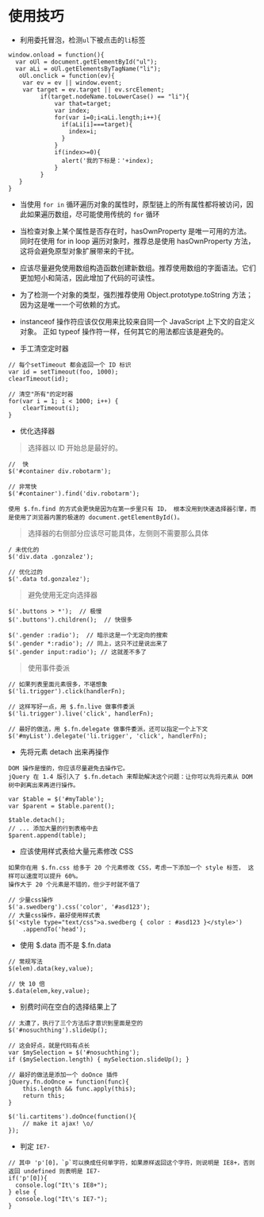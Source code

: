 # 使用技巧

- 利用委托冒泡，检测`ul`下被点击的`li`标签
```
window.onload = function(){
  var oUl = document.getElementById("ul");
  var aLi = oUl.getElementsByTagName("li");
   oUl.onclick = function(ev){ 
    var ev = ev || window.event;
    var target = ev.target || ev.srcElement;
         if(target.nodeName.toLowerCase() == "li"){
             var that=target;
             var index;
             for(var i=0;i<aLi.length;i++){
               if(aLi[i]===target){
                 index=i;
               }
             }
             if(index>=0){
               alert('我的下标是：'+index);
             }
         }
   }
}
```

- 当使用 `for in` 循环遍历对象的属性时，原型链上的所有属性都将被访问，因此如果遍历数组，尽可能使用传统的 `for` 循环

- 当检查对象上某个属性是否存在时，hasOwnProperty 是唯一可用的方法。 同时在使用 for in loop 遍历对象时，推荐总是使用 hasOwnProperty 方法，这将会避免原型对象扩展带来的干扰。

- 应该尽量避免使用数组构造函数创建新数组。推荐使用数组的字面语法。它们更加短小和简洁，因此增加了代码的可读性。

- 为了检测一个对象的类型，强烈推荐使用 Object.prototype.toString 方法； 因为这是唯一一个可依赖的方式。

- instanceof 操作符应该仅仅用来比较来自同一个 JavaScript 上下文的自定义对象。 正如 typeof 操作符一样，任何其它的用法都应该是避免的。

- 手工清空定时器
```
// 每个setTimeout 都会返回一个 ID 标识
var id = setTimeout(foo, 1000);
clearTimeout(id);

// 清空"所有"的定时器
for(var i = 1; i < 1000; i++) {
    clearTimeout(i);
}
```

- 优化选择器

> 选择器以 ID 开始总是最好的。

```
//  快
$('#container div.robotarm');

// 非常快
$('#container').find('div.robotarm');

使用 $.fn.find 的方式会更快是因为在第一步里只有 ID， 根本没用到快速选择器引擎，而是使用了浏览器内置的极速的 document.getElementById()。
```

> 选择器的右侧部分应该尽可能具体，左侧则不需要那么具体

```
/ 未优化的
$('div.data .gonzalez');

// 优化过的
$('.data td.gonzalez');
```

> 避免使用无定向选择器

```
$('.buttons > *');  // 极慢
$('.buttons').children();  // 快很多

$('.gender :radio');  // 暗示这是一个无定向的搜索
$('.gender *:radio'); // 同上，这只不过是说出来了
$('.gender input:radio'); // 这就差不多了
```

>使用事件委派

```
// 如果列表里面元素很多，不堪想象
$('li.trigger').click(handlerFn);

// 这样写好一点，用 $.fn.live 做事件委派
$('li.trigger').live('click', handlerFn);

// 最好的做法，用 $.fn.delegate 做事件委派，还可以指定一个上下文
$('#myList').delegate('li.trigger', 'click', handlerFn);
```

- 先将元素 detach 出来再操作

```
DOM 操作是慢的，你应该尽量避免去操作它。
jQuery 在 1.4 版引入了 $.fn.detach 来帮助解决这个问题：让你可以先将元素从 DOM 树中剥离出来再进行操作。

var $table = $('#myTable');
var $parent = $table.parent();

$table.detach();
// ... 添加大量的行到表格中去
$parent.append(table);
```

- 应该使用样式表给大量元素修改 CSS

```
如果你在用 $.fn.css 给多于 20 个元素修改 CSS，考虑一下添加一个 style 标签， 这样可以速度可以提升 60%。
操作大于 20 个元素是不错的，但少于时就不值了

// 少量css操作
$('a.swedberg').css('color', '#asd123');
// 大量css操作，最好使用样式表
$('<style type="text/css">a.swedberg { color : #asd123 }</style>')
    .appendTo('head');
```
- 使用 $.data 而不是 $.fn.data
```
// 常规写法
$(elem).data(key,value);

// 快 10 倍
$.data(elem,key,value);
```

- 别费时间在空白的选择结果上了
```
// 太遭了，执行了三个方法后才意识到里面是空的
$('#nosuchthing').slideUp();

// 这会好点，就是代码有点长
var $mySelection = $('#nosuchthing');
if ($mySelection.length) { mySelection.slideUp(); }

// 最好的做法是添加一个 doOnce 插件
jQuery.fn.doOnce = function(func){ 
    this.length && func.apply(this);
    return this; 
}

$('li.cartitems').doOnce(function(){ 
    // make it ajax! \o/
});
```

- 判定 `IE7-`

```
// 其中 'p'[0]，`p`可以换成任何单字符，如果原样返回这个字符，则说明是 IE8+，否则返回 undefined 则表明是 IE7-
if('p'[0]){
  console.log("It\'s IE8+");
} else {
  console.log("It\'s IE7-");
}
```
